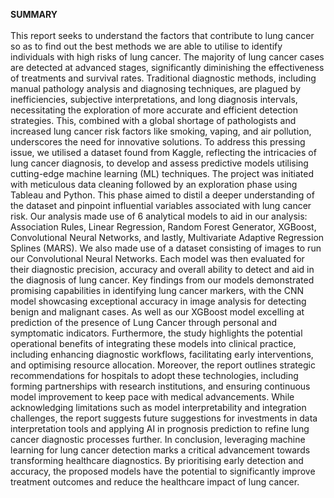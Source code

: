 **SUMMARY**<br><br>
This report seeks to understand the factors that contribute to lung cancer so as to find out the best methods we are able to utilise to identify individuals with high risks of lung cancer. 
The majority of lung cancer cases are detected at advanced stages, significantly diminishing the effectiveness of treatments and survival rates. Traditional diagnostic methods, including manual pathology analysis and diagnosing techniques, are plagued by inefficiencies, subjective interpretations, and long diagnosis intervals, necessitating the exploration of more accurate and efficient detection strategies. This, combined with a global shortage of pathologists and increased lung cancer risk factors like smoking, vaping, and air pollution, underscores the need for innovative solutions.
To address this pressing issue, we utilised a dataset found from Kaggle, reflecting the intricacies of lung cancer diagnosis, to develop and assess predictive models utilising cutting-edge machine learning (ML) techniques. The project was initiated with meticulous data cleaning followed by an exploration phase using Tableau and Python. This phase aimed to distil a deeper understanding of the dataset and pinpoint influential variables associated with lung cancer risk.
Our analysis made use of 6 analytical models to aid in our analysis: Association Rules, Linear Regression, Random Forest Generator, XGBoost, Convolutional Neural Networks, and lastly, Multivariate Adaptive Regression Splines (MARS). We also made use of a dataset consisting of images to run our Convolutional Neural Networks. Each model was then evaluated for their diagnostic precision, accuracy and overall ability to detect and aid in the diagnosis of lung cancer.
Key findings from our models demonstrated promising capabilities in identifying lung cancer markers, with the CNN model showcasing exceptional accuracy in image analysis for detecting benign and malignant cases. As well as our XGBoost model excelling at prediction of the presence of Lung Cancer through personal and symptomatic indicators. Furthermore, the study highlights the potential operational benefits of integrating these models into clinical practice, including enhancing diagnostic workflows, facilitating early interventions, and optimising resource allocation.
Moreover, the report outlines strategic recommendations for hospitals to adopt these technologies, including forming partnerships with research institutions, and ensuring continuous model improvement to keep pace with medical advancements. While acknowledging limitations such as model interpretability and integration challenges, the report suggests future suggestions for investments in data interpretation tools and applying AI in prognosis prediction to refine lung cancer diagnostic processes further.
In conclusion, leveraging machine learning for lung cancer detection marks a critical advancement towards transforming healthcare diagnostics. By prioritising early detection and accuracy, the proposed models have the potential to significantly improve treatment outcomes and reduce the healthcare impact of lung cancer.
